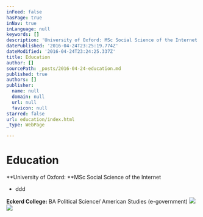 ```yaml
---
inFeed: false
hasPage: true
inNav: true
inLanguage: null
keywords: []
description: 'University of Oxford: MSc Social Science of the Internet'
datePublished: '2016-04-24T23:25:19.774Z'
dateModified: '2016-04-24T23:24:25.337Z'
title: Education
author: []
sourcePath: _posts/2016-04-24-education.md
published: true
authors: []
publisher:
  name: null
  domain: null
  url: null
  favicon: null
starred: false
url: education/index.html
_type: WebPage

---
```

# Education

**University of Oxford: **MSc Social Science of the Internet

* ddd

**Eckerd College:** BA Political Science/ American Studies (e-government)
![](https://the-grid-user-content.s3-us-west-2.amazonaws.com/9374214a-208e-42c8-a65f-8dda7d268eb2.png)
![](https://the-grid-user-content.s3-us-west-2.amazonaws.com/1734eaec-98ad-4cac-bda4-b181753e7103.png)